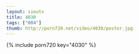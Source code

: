 ```yaml
--- 
layout: sieutv
title: 4030
tags: ["004"]
thumb: http://porn720.net/video/4030/poster.jpg
---
```

{% include porn720 key="4030" %} 

